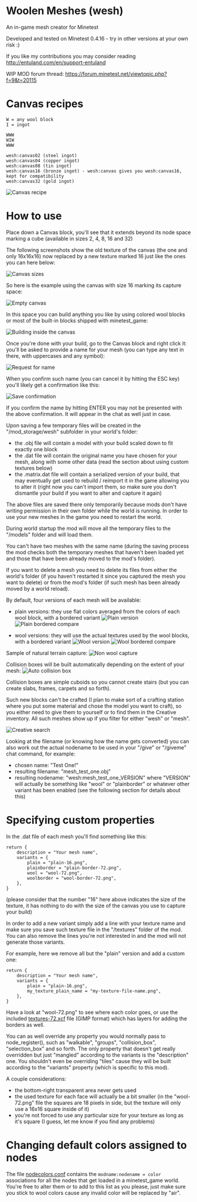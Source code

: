# Woolen Meshes (wesh)
An in-game mesh creator for Minetest

Developed and tested on Minetest 0.4.16 - try in other versions at your own risk :)

If you like my contributions you may consider reading http://entuland.com/en/support-entuland

WIP MOD forum thread: https://forum.minetest.net/viewtopic.php?f=9&t=20115

# Canvas recipes

    W = any wool block
    I = ingot
    
    WWW
    WIW
    WWW
    
    wesh:canvas02 (steel ingot)
    wesh:canvas04 (copper ingot)
    wesh:canvas08 (tin ingot)
    wesh:canvas16 (bronze ingot) - wesh:canvas gives you wesh:canvas16, kept for compatibility
    wesh:canvas32 (gold ingot)

![Canvas recipe](/screenshots/canvas-recipe.png)

# How to use
Place down a Canvas block, you'll see that it extends beyond its node space marking a cube (available in sizes 2, 4, 8, 16 and 32)

The following screenshots show the old texture of the canvas (the one and only 16x16x16) now replaced by a new texture marked 16 just like the ones you can here below:

![Canvas sizes](/screenshots/canvas-sizes.png)

So here is the example using the canvas with size 16 marking its capture space:

![Empty canvas](/screenshots/canvas-empty.png)

In this space you can build anything you like by using colored wool blocks or most of the built-in blocks shipped with minetest_game:

![Building inside the canvas](/screenshots/canvas-build.png)

Once you're done with your build, go to the Canvas block and right click it: you'll be asked to provide a name for your mesh (you can type any text in there, with uppercases and any symbol):

![Request for name](/screenshots/prompt-name.png)

When you confirm such name (you can cancel it by hitting the ESC key) you'll likely get a confirmation like this:

![Save confirmation](/screenshots/save-confirm.png)

If you confirm the name by hitting ENTER you may not be presented with the above confirmation. It will appear in the chat as well just in case.

Upon saving a few temporary files will be created in the "/mod_storage/wesh" subfolder in your world's folder:
- the .obj file will contain a model with your build scaled down to fit exactly one block
- the .dat file will contain the original name you have chosen for your mesh, along with some other data (read the section about using custom textures below)
- the .matrix.dat file will contain a serialized version of your build, that may eventually get used to rebuild / reimport it in the game allowing you to alter it (right now you can't import them, so make sure you don't dismantle your build if you want to alter and capture it again)

The above files are saved there only temporarily because mods don't have writing permission in their own folder while the world is running. In order to use your new meshes in the game you need to restart the world.

During world startup the mod will move all the temporary files to the "/models" folder and will load them.

You can't have two meshes with the same name (during the saving process the mod checks both the temporary meshes that haven't been loaded yet and those that have been already moved to the mod's folder).

If you want to delete a mesh you need to delete its files from either the world's folder (if you haven't restarted it since you captured the mesh you want to delete) or from the mod's folder (if such mesh has been already moved by a world reload).

By default, four versions of each mesh will be available:
- plain versions: they use flat colors averaged from the colors of each wool block, with a bordered variant
![Plain version](/screenshots/version-plain.png)
![Plain bordered compare](/screenshots/plain-bordered-compare.png)

- wool versions: they will use the actual textures used by the wool blocks, with a bordered variant
![Wool version](/screenshots/version-wool.png)
![Wool bordered compare](/screenshots/wool-bordered-compare.png)

Sample of natural terrain capture:
![Non wool capture](/screenshots/non-wool-capture.png)

Collision boxes will be built automatically depending on the extent of your mesh:
![Auto collision box](/screenshots/auto-collision-box.png)

Collision boxes are simple cuboids so you cannot create stairs (but you can create slabs, frames, carpets and so forth).

Such new blocks can't be crafted (I plan to make sort of a crafting station where you put some material and chose the model you want to craft), so you either need to give them to yourself or to find them in the Creative inventory. All such meshes show up if you filter for either "wesh" or "mesh".

![Creative search](/screenshots/creative-search.png)

Looking at the filename (or knowing how the name gets converted) you can also work out the actual nodename to be used in your "/give" or "/giveme" chat command, for example:
- chosen name: "Test One!"
- resulting filename: "mesh_test_one.obj"
- resulting nodename: "wesh:mesh_test_one_VERSION" where "VERSION" will actually be something like "wool" or "plainborder" or whatever other variant has been enabled (see the following section for details about this)

# Specifying custom properties
In the .dat file of each mesh you'll find something like this:

    return {
        description = "Your mesh name",
        variants = {
            plain = "plain-16.png",
            plainborder = "plain-border-72.png",
            wool = "wool-72.png",
            woolborder = "wool-border-72.png",
        },
    }

(please consider that the number "16" here above indicates the size of the texture, it has nothing to do with the size of the canvas you use to capture your build)
    
In order to add a new variant simply add a line with your texture name and make sure you save such texture file in the "/textures" folder of the mod. You can also remove the lines you're not interested in and the mod will not generate those variants.

For example, here we remove all but the "plain" version and add a custom one:

    return {
        description = "Your mesh name",
        variants = {
            plain = "plain-16.png",
            my_texture_plain_name = "my-texture-file-name.png",
        },
    }

Have a look at "wool-72.png" to see where each color goes, or use the included [textures-72.xcf](/textures/textures-72.xcf) file (GIMP format) which has layers for adding the borders as well.

You can as well override any property you would normally pass to node_register(), such as "walkable", "groups", "collision_box", "selection_box" and so forth. The only property that doesn't get really overridden but just "mangled" according to the variants is the "description" one. You shouldn't even be overriding "tiles" cause they will be built according to the "variants" property (which is specific to this mod).

A couple considerations:
- the bottom-right transparent area never gets used
- the used texture for each face will actually be a bit smaller (in the "wool-72.png" file the squares are 18 pixels in side, but the texture will only use a 16x16 square inside of it)
- you're not forced to use any particular size for your texture as long as it's square (I guess, let me know if you find any problems)

# Changing default colors assigned to nodes

The file [nodecolors.conf](/nodecolors.conf) contains the `modname:nodename = color` associations for all the nodes that get loaded in a minetest_game world. You're free to alter them or to add to this list as you please, just make sure you stick to wool colors cause any invalid color will be replaced by "air".
